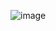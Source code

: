 ![image](https://user-images.githubusercontent.com/72422050/120751689-a576e000-c532-11eb-8680-db29273a228d.png)
